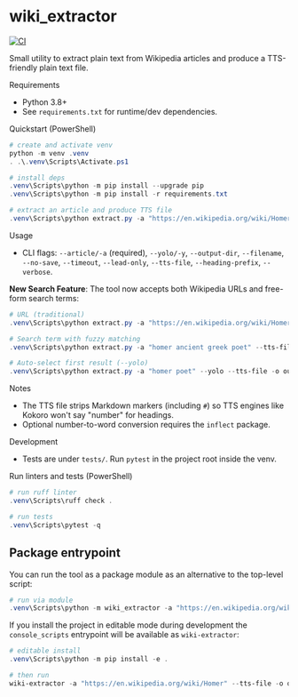 # wiki_extractor

[![CI](https://github.com/patrickdeanbrown/wiki_extractor/actions/workflows/python-tests.yml/badge.svg)](https://github.com/patrickdeanbrown/wiki_extractor/actions/workflows/python-tests.yml)

Small utility to extract plain text from Wikipedia articles and produce a TTS-friendly plain text file.

Requirements
- Python 3.8+
- See `requirements.txt` for runtime/dev dependencies.

Quickstart (PowerShell)

```powershell
# create and activate venv
python -m venv .venv
. .\.venv\Scripts\Activate.ps1

# install deps
.venv\Scripts\python -m pip install --upgrade pip
.venv\Scripts\python -m pip install -r requirements.txt

# extract an article and produce TTS file
.venv\Scripts\python extract.py -a "https://en.wikipedia.org/wiki/Homer" --tts-file --heading-prefix "Section:" -o output
```

Usage

- CLI flags: `--article/-a` (required), `--yolo/-y`, `--output-dir`, `--filename`, `--no-save`, `--timeout`, `--lead-only`, `--tts-file`, `--heading-prefix`, `--verbose`.

**New Search Feature**: The tool now accepts both Wikipedia URLs and free-form search terms:

```powershell
# URL (traditional)
.venv\Scripts\python extract.py -a "https://en.wikipedia.org/wiki/Homer" --tts-file -o output

# Search term with fuzzy matching
.venv\Scripts\python extract.py -a "homer ancient greek poet" --tts-file -o output

# Auto-select first result (--yolo)
.venv\Scripts\python extract.py -a "homer poet" --yolo --tts-file -o output
```

Notes
- The TTS file strips Markdown markers (including `#`) so TTS engines like Kokoro won't say "number" for headings.
- Optional number-to-word conversion requires the `inflect` package.

Development
- Tests are under `tests/`. Run `pytest` in the project root inside the venv.

Run linters and tests (PowerShell)

```powershell
# run ruff linter
.venv\Scripts\ruff check .

# run tests
.venv\Scripts\pytest -q
```

Package entrypoint
------------------

You can run the tool as a package module as an alternative to the top-level script:

```powershell
# run via module
.venv\Scripts\python -m wiki_extractor -a "https://en.wikipedia.org/wiki/Homer" --tts-file -o output
```

If you install the project in editable mode during development the `console_scripts` entrypoint will be available as `wiki-extractor`:

```powershell
# editable install
.venv\Scripts\python -m pip install -e .

# then run
wiki-extractor -a "https://en.wikipedia.org/wiki/Homer" --tts-file -o output
```

